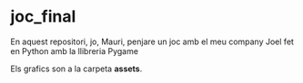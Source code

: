 # joc_final

En aquest repositori, jo, Mauri, penjare un joc amb el meu company Joel fet en Python amb la llibreria Pygame

Els grafics son a la carpeta **assets**.
